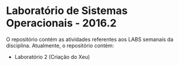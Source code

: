 # Laboratório de Sistemas Operacionais - 2016.2

O repositório contém as atividades referentes aos LABS semanais da disciplina.
Atualmente, o repositório contém:

- Laboratório 2 (Criação do Xeu)
